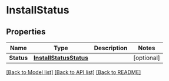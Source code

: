 # InstallStatus

## Properties
Name | Type | Description | Notes
------------ | ------------- | ------------- | -------------
**Status** | [**InstallStatusStatus**](InstallStatus_status.md) |  | [optional] 

[[Back to Model list]](../README.md#documentation-for-models) [[Back to API list]](../README.md#documentation-for-api-endpoints) [[Back to README]](../README.md)



